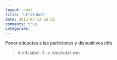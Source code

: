 ```yaml
---
layout: post
title: "ntfslabel"
date: 2013-07-13 16:51
comments: true
categories: 
---
```

Poner etiquetas a las particiones y dispositivos ntfs

>\# ntfslabel -f -v /dev/sda1 win

